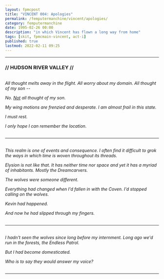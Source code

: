 ```yaml
---
layout: fpmcpost
title: "VINCENT 004: Apologies"
permalink: /femputermanchine/vincent/apologies/
category: femputermanchine
date: 1995-02-26 00:00
description: "in which Vincent has flown a long way from home"
tags: [skit, fpmcmain-vincent, act-i]
published: true
lastmod: 2022-02-11 09:25
---
```

[//]: # (  2/11/22  -added)

*****
### // HUDSON RIVER VALLEY //

<BR><I>All thought melts away in the flight. All worry about my domain. All thought of my son --</i>

<i>No. <U>Not</U> all thought of my son.</i>

<i>My wing motions are frenzied and desperate. I am almost frail in this state. </i>

<i>I must rest.</i>

<i>I only hope I can remember the location.</i>
<br><br>

*****
<br><i>This realm is one of events and consequence. I often find it difficult to grok the ways in which time is woven throughout its threads.</i>

<i>Elysion is not like that. It has neither time nor space and yet it has a myriad of inhabitants. Mostly the Dreamcarvers.</i>

<i>The wolves were someone different.</i>

<i>Everything had changed when I'd fallen in with the Coven. I'd stopped calling on the wolves.</i>

<i>Kevin had happened.</i>

<i>And now he had slipped through my fingers.</i>
<br><br>

*****
<br><i>I hadn't seen the wolves since long before my internment. Long ago we'd run in the forests, the Endless Patrol.</i>

<i>But I had become domesticated.</i>

<i>Who is to say they would answer my voice?</i>
<br><br>

*****

